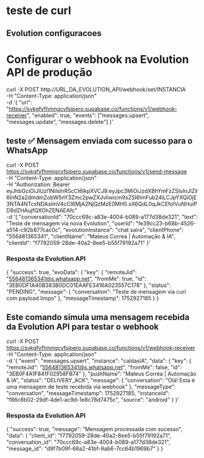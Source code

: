 # teste de curl


## Evolution configuracoes 
# Configurar o webhook na Evolution API de produção
curl -X POST http://URL_DA_EVOLUTION_API/webhook/set/INSTANCIA \
  -H "Content-Type: application/json" \
  -d '{
    "url": "https://svkgfvfhmngcvfsjpero.supabase.co/functions/v1/webhook-receiver",
    "enabled": true,
    "events": ["messages.upsert", "messages.update", "messages.delete"]
  }'

## teste ✅ Mensagem enviada com sucesso para o WhatsApp

curl -X POST https://svkgfvfhmngcvfsjpero.supabase.co/functions/v1/send-message \
  -H "Content-Type: application/json" \
  -H "Authorization: Bearer eyJhbGciOiJIUzI1NiIsInR5cCI6IkpXVCJ9.eyJpc3MiOiJzdXBhYmFzZSIsInJlZiI6InN2a2dmdmZobW5nY3Zmc2pwZXJvIiwicm9sZSI6ImFub24iLCJpYXQiOjE3NTA4NTcxNDAsImV4cCI6MjA2NjQzMzE0MH0.sX6QdL0qJkCEfolVuNHuiPD9dZHAujfQXOhZENAEAfc" \
  -d '{
    "conversationId": "70ccc69c-a83e-4004-b089-a177d38de321",
    "text": "Teste de mensagem via nova Evolution",
    "userId": "fe39cc23-b68b-4526-a514-c92b877cac0c",
    "evolutionInstance": "chat saira",
    "clientPhone": "556481365341",
    "clientName": "Mateus Correa | Automação & IA",
    "clientId": "f7792059-28de-40a2-8ee5-b55f79192a71"
  }'

### Resposta da Evolution API
  {
  "success": true,
  "evoData": {
    "key": {
      "remoteJid": "556481365341@s.whatsapp.net",
      "fromMe": true,
      "id": "3EB0DF1A40B383B0DC01EAAFE3416A023557C178"
    },
    "status": "PENDING",
    "message": {
      "conversation": "Teste de mensagem via curl com payload limpo"
    },
    "messageTimestamp": 1752927185
  }
}

## Este comando simula uma mensagem recebida da Evolution API para testar o webhook

curl -X POST https://svkgfvfhmngcvfsjpero.supabase.co/functions/v1/webhook-receiver \
  -H "Content-Type: application/json" \
  -d '{
    "event": "messages.upsert",
    "instance": "caldasIA",
    "data": {
      "key": {
        "remoteJid": "556481365341@s.whatsapp.net",
        "fromMe": false,
        "id": "3EB0F4A1F841F02958FB74"
      },
      "pushName": "Mateus Correa | Automação & IA",
      "status": "DELIVERY_ACK",
      "message": {
        "conversation": "Olá! Esta é uma mensagem de teste recebida via webhook"
      },
      "messageType": "conversation",
      "messageTimestamp": 1752927185,
      "instanceId": "f86c8b02-29df-4de1-ac9d-1e8c78d7475c",
      "source": "android"
    }
  }'

  ### Resposta da Evolution API

  {
  "success": true,
  "message": "Mensagem processada com sucesso",
  "data": {
    "client_id": "f7792059-28de-40a2-8ee5-b55f79192a71",
    "conversation_id": "70ccc69c-a83e-4004-b089-a177d38de321", 
    "message_id": "d9f7b09f-66a2-41bf-9ab6-7cc64b1969b7"
  }
}